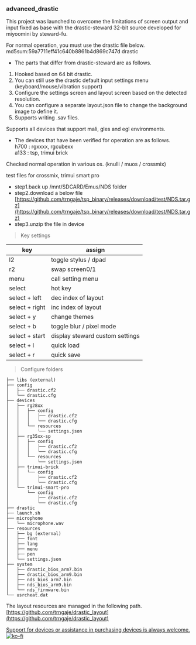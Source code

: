 ### advanced_drastic

This project was launched to overcome the limitations of screen output and input fixed as base with the drastic-steward 32-bit source developed for miyoomini by steward-fu.

For normal operation, you must use the drastic file below.<br>
md5sum:59a7711eff41c640b8861b4d869c747d  drastic<br>

- The parts that differ from drastic-steward are as follows.

1. Hooked based on 64 bit drastic.
2. You can still use the drastic default input settings menu (keyboard/mouse/vibration support)
3. Configure the settings screen and layout screen based on the detected resolution.
4. You can configure a separate layout.json file to change the background image to define it.
5. Supports writing .sav files.

Supports all devices that support mali, gles and egl environments.

- The devices that have been verified for operation are as follows.<br>
h700 : rgxxxx, rgcubexx <br>
a133 : tsp, trimui brick <br>

Checked normal operation in various os. (knulli / muos / crossmix)

test files for crossmix, trimui smart pro <br>
- step1.back up /mnt/SDCARD/Emus/NDS folder
- step2.download a below file
[https://github.com/trngaje/tsp_binary/releases/download/test/NDS.tar.gz](https://github.com/trngaje/tsp_binary/releases/download/test/NDS.tar.gz)
- step3.unzip the file in device

>Key settings

key | assign
---------------|--------
l2 | toggle stylus / dpad
r2 | swap screen0/1
menu | call setting menu
select | hot key
select + left | dec index of layout
select + right | inc index of layout
select + y | change themes
select + b | toggle blur / pixel mode
select + start | display steward custom settings
select + l | quick load
select + r | quick save


> Configure folders
~~~
├── libs (external)
├── config
│   ├── drastic.cf2
│   └── drastic.cfg
├── devices
│   ├── rg28xx
│   │   ├── config
│   │   │   ├── drastic.cf2
│   │   │   └── drastic.cfg
│   │   └── resources
│   │       └── settings.json
│   ├── rg35xx-sp
│   │   ├── config
│   │   │   ├── drastic.cf2
│   │   │   └── drastic.cfg
│   │   └── resources
│   │       └── settings.json
│   ├── trimui-brick
│   │   └── config
│   │       ├── drastic.cf2
│   │       └── drastic.cfg
│   └── trimui-smart-pro
│       └── config
│           ├── drastic.cf2
│           └── drastic.cfg
├── drastic
├── launch.sh
├── microphone
│   └── microphone.wav
├── resources
│   ├── bg (external)
│   ├── font
│   ├── lang
│   ├── menu
│   ├── pen
│   └── settings.json
├── system
│   ├── drastic_bios_arm7.bin
│   ├── drastic_bios_arm9.bin
│   ├── nds_bios_arm7.bin
│   ├── nds_bios_arm9.bin
│   └── nds_firmware.bin
└── usrcheat.dat
~~~

The layout resources are managed in the following path.<br>
[https://github.com/trngaje/drastic_layout](https://github.com/trngaje/drastic_layout)

[Support for devices or assistance in purchasing devices is always welcome.](https://ko-fi.com/trngaje)
[![ko-fi](https://ko-fi.com/img/githubbutton_sm.svg)](https://ko-fi.com/G2G5DV6J4)
